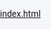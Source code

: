 [index.html](https://github.com/user-attachments/files/22928846/index.html)
<!DOCTYPE html>
<html lang="it">
<head>
    <meta charset="UTF-8">
    <meta name="viewport" content="width=device-width, initial-scale=1.0">
    <title>Consulenza Credito & Noleggio Auto</title>
    <link href="https://fonts.googleapis.com/css2?family=Roboto:wght@400;700&display=swap" rel="stylesheet">
    <style>
        /* Stili Generali */
        body, html {
            font-family: 'Roboto', sans-serif;
            margin: 0;
            padding: 0;
            background-color: #f4f6f9;
            color: #333;
            scroll-behavior: smooth;
        }

        .container {
            max-width: 1200px;
            margin: 0 auto;
            padding: 20px;
        }

        /* HEADER (STICKY) */
        .sticky-header {
            position: sticky;
            top: 0;
            z-index: 999; 
            background-color: #1e3a5f; 
            box-shadow: 0 4px 8px rgba(0, 0, 0, 0.2);
            border-radius: 0 0 8px 8px; 
        }
        
        header {
            color: white;
            padding: 30px 20px;
            text-align: center;
            margin-bottom: 0; 
        }

        header h1 {
            margin: 0;
            font-size: 1.8em;
        }
        
        .content-padding {
             padding-top: 20px; 
        }

        /* SEZIONE "CHI SONO" */
        .about-me-section {
            background-color: #1e3a5f; 
            color: #f4f6f9; 
            padding: 20px;
            margin-bottom: 25px; 
            border-radius: 8px;
            box-shadow: 0 2px 5px rgba(0, 0, 0, 0.1);
            text-align: center;
        }
        
        .about-me-content {
            display: flex;
            gap: 20px;
            align-items: center; 
            text-align: left;
            max-width: 100%;
            justify-content: center;
        }

        .about-me-text-group { 
            flex-grow: 0;
            max-width: 750px; 
        }
        
        /* Stile Immagine Profilo */
        .profile-photo-container {
            flex-shrink: 0; 
            text-align: center; 
            order: 2; 
        }

        .profile-photo {
            width: 160px; 
            height: 160px; 
            border-radius: 50%; 
            border: 5px solid #ffc107; 
            box-shadow: 0 4px 8px rgba(0, 0, 0, 0.3);
            display: block; 
            margin: 0 auto 10px auto; 
        }

        .about-me-section h3 {
            color: #ffc107; 
            margin-top: 0;
            margin-bottom: 10px;
            font-size: 1.5em;
            text-align: center; 
        }
        
        .about-me-section p {
            font-size: 1.05em;
            line-height: 1.6;
            text-align: justify; 
            margin: 15px 0 0 0;
            text-align-last: center;
        }
        
        /* NUOVO: Wrapper per affiancare Chatbot e Sidebar Contatti */
        .info-contact-wrapper {
            margin: 20px auto 0 auto;
            max-width: 1000px; /* Aumento la larghezza massima per affiancare */
            width: 100%;
            display: flex; /* Abilita l'affiancamento */
            gap: 20px;
            align-items: flex-start; /* Allinea in alto */
        }
        
        /* SEZIONE CHATBOT */
        .chatbot-section {
            flex: 2; /* Dà più spazio al chatbot (es. 66%) */
            min-width: 300px; 
            padding: 0; 
            position: relative;
            min-height: 400px;
            display: flex;
            flex-direction: column;
        }

        .chat-box {
            background-color: #fff;
            border-radius: 8px;
            box-shadow: 0 2px 4px rgba(0, 0, 0, 0.05);
            height: 100%;
            display: flex !important; 
            flex-direction: column;
            border: 1px solid #ddd;
        }
        
        .chat-header {
            background-color: #1e3a5f;
            color: white;
            padding: 10px;
            border-top-left-radius: 8px;
            border-top-right-radius: 8px;
            font-weight: bold;
            display: flex;
            justify-content: space-between;
            align-items: center;
        }

        .chat-messages {
            flex-grow: 1;
            padding: 15px;
            overflow-y: auto;
            display: flex;
            flex-direction: column;
            gap: 10px;
        }

        .chat-input {
            padding: 10px;
            border-top: 1px solid #ddd;
            display: flex;
        }

        .chat-input input {
            flex-grow: 1;
            padding: 8px;
            border: 1px solid #ccc;
            border-radius: 4px;
            margin-right: 10px;
        }

        .chat-input button {
            background-color: #4b7cbf;
            color: white;
            border: none;
            padding: 8px 15px;
            border-radius: 4px;
            cursor: pointer;
            transition: background-color 0.3s;
        }
        .chat-input button:hover {
            background-color: #3a6299;
        }

        .message {
            max-width: 80%;
            padding: 8px 12px;
            border-radius: 15px;
            line-height: 1.4;
        }

        .message.bot {
            background-color: #f0f0f0;
            align-self: flex-start;
            border-bottom-left-radius: 4px;
        }

        .message.user {
            background-color: #d1e7dd; 
            align-self: flex-end;
            border-bottom-right-radius: 4px;
        }
        
        /* NUOVO: Contenitore Laterale per Pulsante Consulenza e Social */
        .contact-sidebar-right {
            flex: 1; /* Dà meno spazio alla sidebar (es. 33%) */
            min-width: 250px;
            display: flex;
            flex-direction: column;
            gap: 15px; /* Spazio tra il pulsante e i social/recensioni */
        }
        
        .flyer-button {
            transition: background-color 0.3s, transform 0.2s; 
            border: none;
            padding: 10px 20px; /* Ridotto per uniformità */
            font-size: 1.0em;    /* Ridotto per uniformità */
            font-weight: bold;
            border-radius: 8px;
            cursor: pointer;
            box-shadow: 0 4px 6px rgba(0, 0, 0, 0.1);
            
            width: 100%; /* Larghezza piena all'interno del suo container */
            margin: 0; 
            display: block; 
            
            background-color: #009944;
            color: white;
            text-align: center;
            text-decoration: none; 
            box-sizing: border-box;
        }
        .flyer-button:hover {
            background-color: #007a33;
            transform: scale(1.02); 
        }

        /* SEZIONE SOCIAL MEDIA - Stili per il fondo pagina */
        .social-media-container-footer {
            margin-top: 0; 
            margin-bottom: 0;
            max-width: 100%; 
        }
        
        .social-media-section {
            background-color: #fff;
            padding: 15px 20px;
            border-radius: 8px;
            box-shadow: 0 2px 4px rgba(0, 0, 0, 0.05);
            text-align: center;
        }
        
        .social-links {
            display: flex;
            justify-content: center;
            gap: 20px;
        }

        .social-link {
            width: 30px; /* MODIFICATO: Uniformato alla dimensione del blocco recensioni */
            height: 30px; /* MODIFICATO: Uniformato alla dimensione del blocco recensioni */
            border-radius: 50%;
            display: flex;
            align-items: center;
            justify-content: center;
            box-shadow: 0 3px 6px rgba(0, 0, 0, 0.15);
            transition: transform 0.2s, box-shadow 0.2s;
            text-decoration: none;
            font-size: 1.2em; /* MODIFICATO: Ridotto per uniformità */
        }

        .social-link:hover {
            transform: translateY(-3px) scale(1.05);
            box-shadow: 0 6px 12px rgba(0, 0, 0, 0.2);
        }

        .social-link svg {
            width: 40%; /* MODIFICATO: Ridotto per uniformità */
            height: 40%; /* MODIFICATO: Ridotto per uniformità */
        }
        
        .social-link.whatsapp { background-color: #25D366; color: white; }
        .social-link.facebook { background-color: #3b5998; color: white; }
        .social-link.linkedin { background-color: #0077b5; color: white; }
        .social-link.instagram { 
            /* Gradiente per Instagram */
            background: radial-gradient(circle at 30% 107%, #fdf497 0%, #fdf497 5%, #fd5949 45%, #d6249f 60%, #285AEB 90%);
        }
        .social-link.instagram svg { 
            fill: white; 
            stroke: white; 
            stroke-width: 0.5;
        }

        /* Griglia Prodotti */
        .products-grid {
            display: grid;
            grid-template-columns: repeat(auto-fit, minmax(280px, 1fr));
            gap: 20px;
            padding: 10px 0;
        }
        
        /* CARD PRODOTTO AGGIORNATA PER LA CENTRATURA */
        .product-card {
            all: unset;
            display: flex; /* Uso Flexbox */
            flex-direction: column; /* Organizza i contenuti verticalmente */
            justify-content: center; /* Centra verticalmente */
            align-items: center; /* Centra orizzontalmente (utile per testo breve) */
            text-align: center; /* Allinea il testo all'interno dei div */
            
            background-color: white;
            border-radius: 8px;
            padding: 20px;
            box-shadow: 0 2px 4px rgba(0, 0, 0, 0.05);
            cursor: pointer;
            transition: box-shadow 0.3s, transform 0.3s; 
            border-top: 5px solid #4b7cbf;
            width: 100%;
            min-height: 100px; /* Assicura un minimo di altezza */
            box-sizing: border-box;
        }
        
        .product-card:hover,
        .product-card:focus {
            box-shadow: 0 8px 16px rgba(0, 0, 0, 0.2); 
            transform: translateY(-5px); 
            outline: 2px solid #ffc107;
            outline-offset: 2px;
        }

        .product-title {
            font-size: 1.3em;
            font-weight: bold;
            color: #1e3a5f;
            margin-bottom: 5px;
        }
        
        .product-description {
            /* Assicura che la descrizione sia centrata */
            text-align: center; 
        }

        /* MODALE - ANIMAZIONE FADE-IN */
        .modal {
            display: none;
            position: fixed;
            z-index: 10000;
            left: 0;
            top: 0;
            width: 100%;
            height: 100%;
            overflow: auto;
            background-color: rgba(0, 0, 0, 0.8);
            padding-top: 20px;
            opacity: 0; 
            transition: opacity 0.3s ease-in-out; 
        }
        
        .modal.is-visible {
            opacity: 1;
        }

        .modal-content {
            background-color: #fefefe;
            margin: 5% auto; 
            padding: 20px;
            border-radius: 8px;
            max-width: 600px;
            position: relative;
            box-shadow: 0 5px 15px rgba(0,0,0,0.3);
            transition: max-width 0.3s;
        }
        
        /* Stile per MODALE con FLYER Singolo */
        .modal-content.flyer-mode {
             max-width: 900px !important;
        }

        /* Stile per Galleria */
        .modal-content.gallery-mode {
             max-width: 95% !important; 
             margin: 2% auto !important; 
        }
        
        /* Galleria Verticale */
        .flyer-content-gallery {
            display: block; 
            overflow-y: auto; 
            max-height: 85vh; 
            gap: 15px; 
            padding: 15px 0;
        }
        
        .flyer-content-gallery img {
            max-width: 100%; 
            width: 100%; 
            height: auto;
            display: block; 
            margin-bottom: 25px; 
            box-shadow: 0 4px 8px rgba(0, 0, 0, 0.1);
            border-radius: 6px;
            min-width: 300px; 
            display: none; 
        }
        
        .close-button {
            color: #aaa;
            float: right;
            font-size: 28px;
            font-weight: bold;
            background: none;
            border: none;
            position: absolute;
            top: 10px;
            right: 20px;
            cursor: pointer;
            z-index: 10001;
        }
        .close-button:hover,
        .close-button:focus {
            color: #333;
            text-decoration: none;
            cursor: pointer;
        }
        .visiting-card {
            text-align: center;
        }
        .visiting-card p {
            margin: 8px 0;
            font-size: 1.1em;
        }
        
        /* Stile per il blocco recensioni simulato, ora un link (A) */
        .recensioni-box-link {
            display: flex;
            align-items: center;
            justify-content: center;
            padding: 3px 5px; 
            background-color: #fff;
            border-radius: 8px;
            box-shadow: 0 4px 8px rgba(0, 0, 0, 0.1);
            margin: 0 0 10px 0; 
            border-left: 4px solid #ffc107; 
            flex-wrap: wrap;
            text-align: center;
            width: 100%; 
            box-sizing: border-box;
            text-decoration: none; 
            color: inherit; 
            cursor: pointer;
            transition: transform 0.2s, box-shadow 0.2s;
        }
        .recensioni-box-link:hover {
            transform: scale(1.01);
            box-shadow: 0 6px 10px rgba(0, 0, 0, 0.2);
        }
        .recensioni-valutazione {
            display: flex;
            align-items: center;
            margin-right: 5px; 
        }
        .recensioni-punteggio {
            font-size: 1.3em; 
            font-weight: bold;
            color: #1e3a5f;
            margin-right: 3px; 
        }
        .recensioni-stelle {
            color: #ffc107; 
            font-size: 0.8em; 
            margin-right: 3px; 
        }
        .recensioni-testo-blocco {
            display: flex;
            flex-direction: column;
            align-items: flex-start;
            line-height: 1;
        }
        .recensioni-testo-grande {
            font-size: 1.1em; 
            font-weight: bold;
            color: #1e3a5f;
            line-height: 0.8; 
        }
        .recensioni-testo-piccolo {
            font-size: 0.6em; 
            color: #333;
            font-weight: 500;
            line-height: 1;
            margin-top: 3px; 
        }
        .recensioni-interazioni {
            width: 100%;
            text-align: center;
            margin-top: 2px; 
            font-size: 0.6em; 
            color: #4b7cbf;
            font-weight: 500;
        }
        
        /* Media Queries per la compattezza in mobile */
        @media (max-width: 768px) {
            header {
                padding: 20px 10px;
                border-radius: 0; 
            }
            .about-me-content {
                flex-direction: column-reverse; 
                align-items: center;
                text-align: center;
                justify-content: center;
            }
            .about-me-text-group { 
                max-width: 100%;
                order: 2;
            }
            .profile-photo-container {
                order: 1;
                margin-bottom: 20px;
                text-align: center;
            }
            .profile-photo {
                width: 130px; 
                height: 130px;
                margin: 0 auto;
            }
            .about-me-section h3, .about-me-section p {
                text-align: center; 
                text-align-last: center; 
            }
            .flyer-content-gallery img {
                min-width: unset; 
            }
            
            /* Su mobile, i blocchi si impilano */
            .info-contact-wrapper {
                flex-direction: column; /* Impila su mobile */
                max-width: 100%;
            }
            .chatbot-section, .contact-sidebar-right {
                min-width: 100%;
                flex: none;
            }
            /* Assicura che la sidebar (pulsante e social) vada sotto il chatbot su mobile */
            .contact-sidebar-right {
                order: 2; 
                gap: 15px; /* Spazio tra gli elementi */
            }
            .flyer-button {
                width: 100%;
                margin-top: 0;
            }
            .social-media-container-footer {
                margin-bottom: 0; /* Rimosso margine inferiore se è l'ultimo */
            }
        }
    </style>
</head>
<body>

<div class="sticky-header">
    <header>
        <h1 style="font-size: 1.8em;">Consulente Creditizio & Noleggio Auto a Lungo Termine</h1>
    </header>
</div>

<div class="container content-padding">
    
    <div class="about-me-section">
        <div class="about-me-content">
            
            <div class="profile-photo-container">
                <img id="profilePhoto" class="profile-photo" alt="Foto Profilo di Massimo Macis" src="" style="display: none;" /> 
            </div>

            <div class="about-me-text-group"> 
                <p>
                    Da oltre 20 anni, con passione e dedizione, accompagno famiglie, lavoratori e pensionati nel percorso di accesso a diverse forme di finanziamento e servizi personalizzati. La mia esperienza mi ha permesso di comprendere quanto ogni storia personale sia unica, e proprio per questo motivo credo fermamente che ogni soluzione creditizia e di noleggio auto a lungo termine debba essere studiata su misura, tenendo conto delle specifiche esigenze, dei desideri e delle possibilità di ciascuno. Il mio obiettivo è molto più che offrire una semplice consulenza: voglio costruire con te un rapporto di fiducia, basato sulla trasparenza, l’affidabilità e l’ascolto attento alle necessità. Credo che un servizio personalizzato e senza sorprese sia la chiave per aiutarti davvero a raggiungere i tuoi obiettivi, con serenità e sicurezza.
                </p>
            </div>
        </div>
    </div>

    <div class="products-grid">
        <button class="product-card" data-index="0" style="border-top-color: #1e3a5f;">
            <div class="product-title">Tutte le Offerte di Mutuo</div>
            <div class="product-description">Scopri tutte le nostre soluzioni per acquisto, ristrutturazione, giovani e green.</div>
        </button>
        
        <button class="product-card" data-index="1" style="border-top-color: #009944;">
            <div class="product-title">Cessione del Quinto</div>
            <div class="product-description">La soluzione ideale che ti permette di realizzare fino a 75.000 euro anche se sei segnalato.</div>
        </button>
        
        <button class="product-card" data-index="2" style="border-top-color: #00bfa5;">
            <div class="product-title">Prestito Personale Premium</div>
            <div class="product-description">Liquidità immediata per progetti personali.</div>
        </button>
        
        <button class="product-card" data-index="3" style="border-top-color: #00564e;">
            <div class="product-title">Anticipo TFS</div>
            <div class="product-description">Promozione Ottobre: TAN Fisso 3,80%. Anticipo del Trattamento di Fine Servizio per dipendenti pubblici.</div>
        </button>

        <button class="product-card" data-index="4" style="border-top-color: #4b7cbf;">
            <div class="product-title">Noleggio Auto a Lungo Termine</div>
            <div class="product-description">L'auto dei tuoi sogni con l'unico pensiero del carburante; il resto è tutto incluso nel canone, per privati e Partite IVA.</div>
        </button>
        
        <button class="product-card" data-index="5" style="border-top-color: #009944;">
            <div class="product-title">Conto Corrente Personalizzato</div>
            <div class="product-description">Soluzioni modulari per ogni esigenza, con canone azzerabile.</div>
        </button>

        <button class="product-card" data-index="6" style="border-top-color: #ffc107;">
            <div class="product-title">Visure Creditizie</div>
            <div class="product-description"></div> </button>
        
        <button class="product-card" data-index="7" style="border-top-color: #795548;">
            <div class="product-title">Estinzioni & Consolidamento</div>
            <div class="product-description">Unisci i tuoi debiti in un'unica rata più leggera.</div>
        </button>
        
    </div>

    <div class="info-contact-wrapper">

        <div class="chatbot-section">
            
            <div id="chat-box" class="chat-box"> 
                <div class="chat-header">
                    Assistente Creditizio & Noleggio Auto
                </div>
                <div id="chat-messages" class="chat-messages">
                    <div class="message bot">Ciao, sono l'Assistente Virtuale di Massimo Macis. In che modo posso esserti di aiuto?</div>
                </div>
                <div class="chat-input">
                    <input type="text" id="user-input" placeholder="Scrivi il tuo messaggio qui...">
                    <button onclick="sendMessage()">Invia</button>
                </div>
            </div>
        </div>
        
        <div class="contact-sidebar-right">
            
            <a href="#" id="contactButton" class="flyer-button">
                📞 RICHIEDI UNA CONSULENZA IMMEDIATA
            </a>
            
            <a href="https://www.google.com/search?q=Consulente+creditizio+%26 Noleggio+auto+a+lungo+termine&stick=H4sIAAAAAAAA_w3GQQqAIBAAwFPRM5agzmma1bV7f9hyE8EUTCF6Ti-tyzBVWTfdzTipXuoJlRJIB5u7m6PY-lFIxE0NXLO3kEvwV3bkE8EeSdtkHxughTU4MuYv5vQDLnsTIFE8racP0GO1i2EAAAA&hl=it&mat=CVm1VbSXxczQElYBYJahaahTAQ3By5HIGcFBO6pOYknYj35QLqQEDSNJH-_BcGX3L6OKi0145Azd2z726EIyGbZ_Tikl7uZIx3sPxaY0gZ_dmBjNnOpLoJ37ThZCC8vyA&authuser=0" target="_blank" class="recensioni-box-link" aria-label="Visualizza 59 recensioni su Google">
                <div class="recensioni-valutazione">
                    <span class="recensioni-punteggio">4,9</span>
                    <span class="recensioni-stelle">
                        &#9733;&#9733;&#9733;&#9733;&#9733; 
                    </span>
                </div>
                <div class="recensioni-testo-blocco">
                    <span class="recensioni-testo-grande">59</span>
                    <span class="recensioni-testo-piccolo">recensioni</span>
                </div>
                <div class="recensioni-interazioni">
                    📈 1.152 interazioni con i clienti
                </div>
            </a>
            <div class="social-media-container-footer">
                <div class="social-media-section">
                    <div class="social-links">
                        
                        <a href="https://wa.me/393473445583?text=Salve%2C%20vorrei%20informazioni%20sulle%20vostre%20offerte%20finanziarie." target="_blank" class="social-link whatsapp" aria-label="Contattami su WhatsApp">
                            <svg viewBox="0 0 24 24" fill="white" xmlns="http://www.w3.org/2000/svg"><path d="M12 2C6.48 2 2 6.48 2 12c0 3.2 1.54 6.09 4 7.97l-1.04 3.79 3.96-1.04c1.88 0.5 4 0.78 6.08 0.78 5.52 0 10-4.48 10-10S17.52 2 12 2zm4.7 13.91l-1.63-.8c-.3-.15-.65-.2-.99-.08l-1.42 1.42c-.2.2-.5.2-.7 0l-3.2-3.2c-.2-.2-.2-.5 0-.7l1.42-1.42c.12-.34.07-.69-.08-.99l-.8-1.63c-.15-.3-.43-.49-.78-.49H7.5c-.3 0-.5.2-.5.5s.2.5.5.5h2.15l.63.63c.2.2.5.2.7 0l3.2 3.2c.2.2.2.5 0 .7l-.63.63v2.15c0 .3.2.5.5.5s.5-.2.5-.5V14.5c0-.28.1-.55.28-.73l1.83-.88c.37-.18.78-.05 1.05.3l.8 1.63c.15.3.07.65-.21.89z"/></svg>
                        </a>
                        
                        <a href="https://www.facebook.com/massimomacis72?locale=it_IT" target="_blank" class="social-link facebook" aria-label="Visita la pagina Facebook">
                            <svg viewBox="0 0 24 24" fill="white" xmlns="http://www.w3.org/2000/svg"><path d="M14 13.5h2.5l1-4H14v-2c0-1.03 0-2 2-2h3V2h-3c-3.87 0-5 1.73-5 5v2.5H7v4h2v9h5v-9z"/></svg>
                        </a>
                        
                        <a href="https://www.linkedin.com/in/massimo-macis-0ab6641a4/" target="_blank" class="social-link linkedin" aria-label="Visita il profilo LinkedIn">
                            <svg viewBox="0 0 24 24" fill="white" xmlns="http://www.w3.org/2000/svg"><path d="M4.98 3.5c0 1.381-1.11 2.5-2.48 2.5s-2.48-1.119-2.48-2.5c0-1.381 1.11-2.5 2.48-2.5s2.48 1.119 2.48 2.5zm.02 4.5h-5v16h5v-16zm7.982 0h-4.965v16h4.965v-8.188c0-3.877 4.524-3.52 4.524 0v8.188h4.964v-10.932c0-7.062-8.523-7.234-9.988-3.325v-.387h-5z"/></svg>
                        </a>

                        <a href="https://www.instagram.com/massimomacis72/" target="_blank" class="social-link instagram" aria-label="Visita il profilo Instagram">
                            <svg viewBox="0 0 24 24" xmlns="http://www.w3.org/2000/svg"><path d="M12 2.163c3.204 0 3.584.012 4.85.07 3.252.148 4.771 1.691 4.919 4.919.058 1.266.069 1.646.069 4.85 0 3.204-.012 3.584-.069 4.85-0.148 3.228-1.667 4.772-4.919 4.919-1.266.058-1.646.069-4.85.069-3.204 0-3.584-.012-4.85-.069-3.252-0.148-4.771-1.691-4.919-4.919-0.058-1.266-0.069-1.646-0.069-4.85 0-3.204.012-3.584.069-4.85 0.148-3.227 1.667-4.771 4.919-4.919 1.266-0.058 1.646-0.069 4.85-0.069zM12-0.001c-3.259 0-3.667.014-4.945.074-4.435.204-6.793 2.571-7 6.953-0.06 1.278-0.076 1.686-0.076 4.945s0.016 3.667 0.076 4.945c0.207 4.382 2.571 6.749 7 6.953 1.278 0.06 1.686 0.076 4.945 0.076s3.667-0.016 4.945-0.076c4.432-0.204 6.791-2.571 6.953-6.953 0.06-1.278 0.076-1.686 0.076-4.945s-0.016-3.667-0.076-4.945c-0.162-4.383-2.527-6.749-6.953-6.953-1.278-0.06-1.686-0.076-4.945-0.076zM12 5.838c-3.403 0-6.162 2.759-6.162 6.162s2.759 6.162 6.162 6.162 6.162-2.759 6.162-6.162c0-3.403-2.759-6.162-6.162-6.162zm0 10.162c-2.209 0-4-1.791-4-4s1.791-4 4-4 4 1.791 4 4c0 2.209-1.791 4-4 4zm6.406-11.845c-.796 0-1.442.646-1.442 1.442s.646 1.442 1.442 1.442 1.442-.646 1.442-1.442c0-.796-.647-1.442-1.442-1.442z"/></svg>
                        </a>

                    </div>
                </div>
            </div>
            
        </div>
        
    </div>
    </div>

<div id="flyerModal" class="modal" role="dialog" aria-modal="true" aria-labelledby="modalTitle">
    <button class="close-button" onclick="closeModal()" aria-label="Chiudi Modale">&times;</button>
    <div class="modal-content">
        <h2 id="modalTitle" style="position: absolute; left: -9999px;">Dettagli Prodotto/Contatto</h2>
        <div id="flyerContent" class="flyer-image-container">
            </div>
    </div>
</div>

<script>
// Nomi base dei file immagine (PLACEHOLDERS)
const IMAGE_BASE_NAMES = {
    // Struttura prodotti per i pulsanti (Indici 0-7)
    products: [
        { baseName: 'mutui_placeholder', alt: 'Galleria Tutte le Offerte di Mutuo' }, 
        { baseName: 'cessione_del_quinto', alt: 'Flyer Cessione del Quinto, soluzione fino a 75.000 euro' }, 
        { baseName: 'prestito_personale', alt: 'Flyer Prestito Personale Premium, liquidità immediata' }, 
        { baseName: 'tfs', alt: 'Flyer Anticipo TFS con TAN Fisso 3,80% per dipendenti pubblici' }, 
        { baseName: 'noleggio_auto_placeholder', alt: 'Galleria Noleggio Auto a Lungo Termine' }, 
        { baseName: 'conto_corrente_placeholder', alt: 'Galleria Conto Corrente Personalizzato' }, 
        { baseName: 'visure_creditizie_links', alt: 'Link Banche Dati Creditizie (CTC e CRIF)' }, 
        { baseName: 'estinzione_consolidamento_custom', alt: 'Dettagli Estinzioni e Consolidamento' }, // Index 7
    ],
    // Dati per la Galleria MUTUI (4 immagini)
    mutuiGallery: [
        { baseName: 'mutuo_ristrutturazione', alt: 'Flyer Mutuo Ristrutturazione che migliora l\'efficienza energetica' },
        { baseName: 'mutuo_giovani', alt: 'Flyer Mutuo Giovani Under 36' },
        { baseName: 'mutuo_abito_green', alt: 'Flyer Mutuo Abito Green per case in classe energetica A o B' },
        { baseName: 'mutuo_in_campagna', alt: 'Flyer Mutuo in Campagna per acquisto prima casa' },
    ],
    // Dati per la Galleria NOLEGGIO AUTO (4 immagini)
    noleggioGallery: [
        { baseName: 'noleggio_auto', alt: 'Offerte Noleggio Auto per Privati' },
        { baseName: 'noleggio_auto2', alt: 'Offerte Noleggio Auto per Privati e Famiglie' }, 
        { baseName: 'noleggio_auto3', alt: 'Offerte Noleggio Auto per Famiglia e Business' }, 
        { baseName: 'noleggio_auto4', alt: 'Offerte Noleggio Auto per Imprese' }, 
    ],
    // Dati per la Galleria CONTO CORRENTE (2 immagini)
    contoCorrenteGallery: [
        { baseName: 'conto_corrente', alt: 'Flyer Conto Corrente Personalizzato pagina 1' },
        { baseName: 'conto_corrente2', alt: 'Flyer Conto Corrente Personalizzato pagina 2' },
    ],
    // Altre immagini
    contactCard: 'biglietto_visita',
    profilePhoto: 'foto_lavoro_profilo_fb', 
};

/**
 * Funzioni di utilità per il caricamento immagini e la modale
 */
function createImgTagForRobustLoad(baseName, altText, isGallery = false) {
    const imgId = `flyer-img-${baseName}`;
    const style = isGallery ? 'style="display: none;"' : 'style="max-width: 100%; height: auto; display: none; margin: 0 auto;"';
    return `<img id="${imgId}" src="" alt="${altText}" ${style} />`;
}

function tryLoadImageRobust(imgElement, baseName, onLoadedCallback) {
    const possibleSrcs = [
        `images/${baseName}.jpg.jpg`, 
        `images/${baseName}.jpg`,       
        `images/${baseName}.png`,       
    ];

    function tryLoad(index) {
        if (index >= possibleSrcs.length) {
            imgElement.style.display = 'none'; 
            return;
        }

        const currentSrc = possibleSrcs[index];
        const testImage = new Image();
        
        testImage.onload = () => {
            imgElement.src = currentSrc;
            imgElement.style.display = 'block'; 
            if (onLoadedCallback) onLoadedCallback();
        };
        testImage.onerror = () => {
            tryLoad(index + 1);
        };
        
        testImage.src = currentSrc;
    }
    
    tryLoad(0);
}

function loadImagesInGallery(galleryData) {
    galleryData.forEach(data => {
        const imgElement = document.getElementById(`flyer-img-${data.baseName}`);
        if (imgElement) {
            tryLoadImageRobust(imgElement, data.baseName);
        }
    });
}

function getProfileImageSrc() {
    const imgElement = document.getElementById('profilePhoto');
    tryLoadImageRobust(imgElement, IMAGE_BASE_NAMES.profilePhoto, () => {
        imgElement.style.display = 'block'; 
    });
}

function getContactCardHTML() {
    const cardImgId = 'contactCardImage'; 
    
    const baseHTML = `
        <div class="visiting-card">
            <img id="${cardImgId}" alt="Biglietto da Visita di Massimo Macis" style="max-width: 300px; margin: 15px auto; border-radius: 5px; box-shadow: 0 2px 5px rgba(0,0,0,0.1); display: none;" />
            
            <p>📍 Agenzia: Piazza Italia, 27, 09134 Cagliari</p>
            <p>📞 Cellulare: <a href="tel:+393473445583" style="color: #009944; text-decoration: none; font-weight: bold;">+39 3473445583</a></p>
            <p>📧 Email: <a href="mailto:massimo.macis@fb.bnpparibas.com" style="color: #009944; text-decoration: none;">massimo.macis@fb.bnpparibas.com</a></p>
            
            <a href="https://wa.me/393473445583?text=Salve%2C%20vorrei%20informazioni%20sulle%20vostre%20offerte%20finanziarie." target="_blank" style="display: inline-block; background-color: #25D366; color: white; padding: 10px 20px; border-radius: 5px; text-decoration: none; font-weight: bold; margin-top: 15px;">
                Apri Chat WhatsApp
            </a>
        </div>
    `;

    return { html: baseHTML, imgId: cardImgId };
}

// Contenuto per il modal Visure Creditizie (Index 6)
function getVisureCreditizieHTML() {
    return `
        <div class="data-bank-section" style="padding: 20px; text-align: center;">
            <h3 style="color: #1e3a5f; margin-top: 0; font-size: 1.4em; border-bottom: 2px solid #ffc107; padding-bottom: 5px; margin-bottom: 15px;">Accesso Veloce Banche Dati Creditizie</h3>
            <p style="font-size: 1.0em; margin-bottom: 25px; color: #555;">Accedi direttamente per richiedere e scaricare la tua visura creditizia. Successivamente, ti supportero' nell'analisi dei dati.</p>
            <div style="display: flex; justify-content: center; gap: 20px; flex-wrap: wrap;">
                <a href="https://consumatore.ctconline.it/sic/apri-istanza" target="_blank" rel="noopener noreferrer" style="background-color: #4b7cbf; color: white; padding: 12px 20px; border-radius: 5px; text-decoration: none; font-weight: bold; transition: background-color 0.3s; box-shadow: 0 2px 4px rgba(0, 0, 0, 0.1); flex-grow: 1; max-width: 250px;">
                    CTC - Richiesta di Accesso
                </a>
                <a href="https://www.crif.it/consumatori/soluzioni-per-te/mettinconto/" target="_blank" rel="noopener noreferrer" style="background-color: #4b7cbf; color: white; padding: 12px 20px; border-radius: 5px; text-decoration: none; font-weight: bold; transition: background-color 0.3s; box-shadow: 0 2px 4px rgba(0, 0, 0, 0.1); flex-grow: 1; max-width: 250px;">
                    CRIF - Mettinconto
                </a>
            </div>
            <p style="font-size: 0.9em; margin-top: 25px; color: #777;">*Servizi forniti dalle rispettive banche dati. Per consulenza sui risultati, contatta Massimo Macis.</p>
        </div>
    `;
}

// Contenuto per il modal Estinzioni e Consolidamento (Index 7)
function getEstinzioniConsolidamentoHTML() {
    return `
        <div class="consolidation-section" style="padding: 10px; text-align: center;">
            <h3 style="color: #1e3a5f; margin-top: 0; font-size: 1.6em; border-bottom: 2px solid #ffc107; padding-bottom: 5px; margin-bottom: 20px;">Estinzioni & Consolidamento Debiti</h3>
            <p style="font-size: 1.05em; margin-bottom: 15px; color: #333; text-align: justify; line-height: 1.6;">
                Se hai più finanziamenti attivi (Prestiti Personali, Cessioni del Quinto, Carte Revolving) e desideri alleggerire il carico delle rate mensili, la soluzione di Estinzione e Consolidamento è ciò che fa per te.
            </p>
            <p style="font-size: 1.05em; margin-bottom: 30px; color: #333; text-align: justify; line-height: 1.6;">
                Questa opzione ti permette di unificare tutti i tuoi debiti in un unico nuovo finanziamento con una sola rata, spesso più bassa e con una durata maggiore. Non solo semplifichi la gestione delle scadenze, ma puoi anche ottenere liquidità aggiuntiva.
            </p>
            <a href="#" class="flyer-button" onclick="openContactCard(); return false;" 
               style="background-color: #4b7cbf; padding: 12px 20px; font-size: 1.1em; max-width: 300px; margin: 0 auto; display: block;">
                CHIEDI CONSULENZA GRATUITA
            </a>
            <p style="font-size: 0.85em; margin-top: 15px; color: #777;">Semplifica la tua situazione finanziaria con un piano su misura.</p>
        </div>
    `;
}


const modal = document.getElementById('flyerModal');
const flyerContentDiv = document.getElementById('flyerContent');
const modalContent = document.querySelector('.modal-content');
const productButtons = document.querySelectorAll('.product-card'); 
const contactButton = document.getElementById('contactButton'); // NUOVA VARIABILE

function openFlyer(index) {
    const productIndex = parseInt(index);
    flyerContentDiv.innerHTML = ''; 
    
    // CASO SPECIALE: VISURE CREDITIZIE (Index 6)
    if (productIndex === 6) {
        flyerContentDiv.innerHTML = getVisureCreditizieHTML();
        modalContent.classList.remove('flyer-mode');
        modalContent.classList.remove('gallery-mode');
        modalContent.style.maxWidth = '650px'; 
        
        modal.style.display = 'block';
        setTimeout(() => { modal.classList.add('is-visible'); }, 10); 
        document.querySelector('.close-button').focus();
        return; 
    }
    // NUOVO CASO SPECIALE: ESTINZIONI E CONSOLIDAMENTO (Index 7)
    else if (productIndex === 7) {
        flyerContentDiv.innerHTML = getEstinzioniConsolidamentoHTML();
        modalContent.classList.remove('flyer-mode');
        modalContent.classList.remove('gallery-mode');
        modalContent.style.maxWidth = '650px'; 
        
        modal.style.display = 'block';
        setTimeout(() => { modal.classList.add('is-visible'); }, 10); 
        document.querySelector('.close-button').focus();
        return;
    }
    
    let galleryData = null;

    // Gestione delle Gallerie
    if (productIndex === 0) { // Mutui
        galleryData = IMAGE_BASE_NAMES.mutuiGallery;
    } else if (productIndex === 4) { // Noleggio Auto
        galleryData = IMAGE_BASE_NAMES.noleggioGallery;
    } else if (productIndex === 5) { // Conto Corrente
        galleryData = IMAGE_BASE_NAMES.contoCorrenteGallery;
    }

    if (galleryData) {
        // Modalità Galleria
        modalContent.classList.remove('flyer-mode');
        modalContent.classList.add('gallery-mode');
        flyerContentDiv.classList.add('flyer-content-gallery');
        
        const galleryHTML = galleryData.map(data => createImgTagForRobustLoad(data.baseName, data.alt, true)).join('');
        flyerContentDiv.innerHTML = galleryHTML;
        
        loadImagesInGallery(galleryData);

    } else {
        // Modalità Flyer Singolo
        modalContent.classList.add('flyer-mode');
        modalContent.classList.remove('gallery-mode');
        flyerContentDiv.classList.remove('flyer-content-gallery');
        
        const productInfo = IMAGE_BASE_NAMES.products[productIndex];
        const imgTag = createImgTagForRobustLoad(productInfo.baseName, productInfo.alt);
        flyerContentDiv.innerHTML = imgTag;
        
        const imgElement = document.getElementById(`flyer-img-${productInfo.baseName}`);
        tryLoadImageRobust(imgElement, productInfo.baseName);
    }
    
    modal.style.display = 'block';
    setTimeout(() => { modal.classList.add('is-visible'); }, 10); 
    document.querySelector('.close-button').focus(); 
}

function openContactCard() {
    const contactData = getContactCardHTML();
    
    flyerContentDiv.innerHTML = contactData.html;
    modalContent.classList.remove('flyer-mode');
    modalContent.classList.remove('gallery-mode');
    modalContent.style.maxWidth = '500px'; 

    const cardImgElement = document.getElementById(contactData.imgId);
    tryLoadImageRobust(cardImgElement, IMAGE_BASE_NAMES.contactCard);

    modal.style.display = 'block';
    setTimeout(() => { modal.classList.add('is-visible'); }, 10); 
    document.querySelector('.close-button').focus();
}

function closeModal() {
    modal.classList.remove('is-visible');
    setTimeout(() => { 
        modal.style.display = 'none';
        modalContent.style.maxWidth = '600px'; // Reset al default
        modalContent.classList.remove('flyer-mode', 'gallery-mode');
        flyerContentDiv.classList.remove('flyer-content-gallery');
    }, 300); 
}

productButtons.forEach(button => {
    button.addEventListener('click', () => {
        openFlyer(button.getAttribute('data-index'));
    });
});

window.addEventListener('click', (event) => {
    if (event.target === modal) {
        closeModal();
    }
});

document.addEventListener('keydown', (event) => {
    if (event.key === 'Escape' && modal.classList.contains('is-visible')) {
        closeModal();
    }
});

// LISTENER AGGIUNTO: Risolve il problema del pulsante di contatto
contactButton.addEventListener('click', (event) => {
    event.preventDefault(); 
    openContactCard();
});

// Chiamata per caricare la foto profilo all'avvio
document.addEventListener('DOMContentLoaded', getProfileImageSrc);


/**
 * LOGICA CHATBOT (SEMPLIFICATA)
 */

const chatMessages = document.getElementById('chat-messages');
const userInput = document.getElementById('user-input');

// Variabile globale per mantenere lo stato della conversazione (necessaria per l'integrazione con l'API Gemini, se attiva)
let conversationHistory = [];

function appendMessage(text, sender) {
    const messageDiv = document.createElement('div');
    messageDiv.classList.add('message', sender);
    
    // Per il bot, sostituire i link e usare un parser markdown semplice
    if (sender === 'bot') {
        const processedText = text
            .replace(/\*\*(.*?)\*\*/g, '<strong>$1</strong>') 
            .replace(/\[([^\]]+)\]\(([^)]+)\)/g, '<a href="$2" target="_blank">$1</a>'); 
        messageDiv.innerHTML = processedText;
    } else {
        messageDiv.textContent = text;
    }
    
    chatMessages.appendChild(messageDiv);
    // Scorri in basso
    chatMessages.scrollTop = chatMessages.scrollHeight;
}

// Funzione placeholder per simulare una risposta (Da rimuovere/sostituire se si attiva l'API)
async function getBotResponse(userMessage) {
    
    // Mostra il messaggio di caricamento
    const loadingMessage = document.createElement('div');
    loadingMessage.classList.add('message', 'bot');
    loadingMessage.id = 'temp-loading-message';
    loadingMessage.innerHTML = '... Sto elaborando la tua richiesta.';
    chatMessages.appendChild(loadingMessage);
    chatMessages.scrollTop = chatMessages.scrollHeight;

    let botResponse = '';
    const lowerCaseMessage = userMessage.toLowerCase().trim();

    // Logica di risposta semplificata
    if (lowerCaseMessage.includes('mutu') || lowerCaseMessage.includes('casa')) {
        botResponse = 'Sono disponibili diverse soluzioni per Mutui (Acquisto, Ristrutturazione, Giovani, Green). Clicca sulla card **"Tutte le Offerte di Mutuo"** per vedere i dettagli, oppure clicca sul pulsante **"RICHIEDI UNA CONSULENZA IMMEDIATA"** per un preventivo personalizzato.';
    } else if (lowerCaseMessage.includes('cessione') || lowerCaseMessage.includes('quinto')) {
        botResponse = 'La Cessione del Quinto è un finanziamento personale per dipendenti e pensionati. Trovi tutti i dettagli e i vantaggi sulla card **"Cessione del Quinto"** o possiamo fissare una [Consulenza Gratuita](https://wa.me/393473445583).';
    } else if (lowerCaseMessage.includes('noleggio') || lowerCaseMessage.includes('auto')) {
        botResponse = 'Il Noleggio Auto a Lungo Termine è un\'ottima soluzione per privati e Partite IVA. Clicca sulla card **"Noleggio Auto a Lungo Termine"** per la nostra gallery di offerte o invia una richiesta tramite [WhatsApp](https://wa.me/393473445583).';
    } else if (lowerCaseMessage.includes('contatt') || lowerCaseMessage.includes('parlare') || lowerCaseMessage.includes('chiama')) {
        botResponse = 'Certamente! Il modo più rapido è cliccare sul pulsante verde **"RICHIEDI UNA CONSULENZA IMMEDIATA"** in alto a destra, oppure puoi contattare Massimo Macis via [WhatsApp](https://wa.me/393473445583) o [Telefono: 3473445583](tel:+393473445583).';
    } else if (lowerCaseMessage.includes('tfs')) {
        botResponse = 'L\'Anticipo TFS ti permette di ottenere fino al 100% della liquidazione in attesa della pensione, con un TAN Fisso del 3,80% (Promozione Ottobre). Trovi il link e i dettagli nella card **"Anticipo TFS"**.';
    } else if (lowerCaseMessage.includes('ciao') || lowerCaseMessage.includes('salve')) {
        botResponse = 'Ciao! Come posso esserti utile oggi? Puoi chiedermi informazioni sui Mutui, la Cessione del Quinto o il Noleggio Auto.';
    } else if (lowerCaseMessage.includes('visura') || lowerCaseMessage.includes('crif') || lowerCaseMessage.includes('ctc')) {
        botResponse = 'Per accedere alle banche dati creditizie (CRIF e CTC), clicca sulla card **"Visure Creditizie"**. Una volta scaricata la tua visura, sarò lieto di analizzarla con te.';
    } else if (lowerCaseMessage.includes('consolidamento') || lowerCaseMessage.includes('estinzione')) {
        botResponse = 'Per unire tutti i tuoi debiti in un\'unica rata, consulta la card **"Estinzioni & Consolidamento"**. Ti aiuteremo a semplificare la gestione finanziaria e a ottenere liquidità aggiuntiva.';
    } else {
        botResponse = 'Sono un assistente virtuale e rispondo a domande sui nostri servizi. Per informazioni su Mutui, Cessione del Quinto, Noleggio Auto o altri servizi, chiedi pure! Se preferisci, puoi sempre cliccare su **"RICHIEDI UNA CONSULENZA IMMEDIATA"**.';
    }
    
    // Rimuovi il messaggio di attesa
    const loadingMessageToRemove = document.getElementById('temp-loading-message');
    if (loadingMessageToRemove) {
        loadingMessageToRemove.remove();
    }

    // Simulazione di ritardo per l'esperienza utente
    setTimeout(() => {
        appendMessage(botResponse, 'bot');
    }, 500); 
    
    // Nota: L'integrazione con l'API Gemini è disattivata in questo esempio per semplicità e costi. 
    // Per attivarla, sarebbe necessario decommentare la parte di codice relativa all'API.
}

function sendMessage() {
    const message = userInput.value.trim();
    if (message === '') return;

    appendMessage(message, 'user');
    userInput.value = '';
    
    // AGGIORNA STORIA: Aggiungi il messaggio dell'utente alla cronologia
    conversationHistory.push({ role: 'user', parts: [{ text: message }] });

    // Chiama la risposta del bot
    getBotResponse(message);
}

userInput.addEventListener('keydown', (event) => {
    if (event.key === 'Enter') {
        sendMessage();
    }
});

// Inizializza la storia della conversazione con il messaggio di benvenuto del bot
conversationHistory.push({ 
    role: 'model', 
    parts: [{ 
        text: "Ciao, sono l'Assistente Virtuale di Massimo Macis. In che modo posso esserti di aiuto?" 
    }] 
});
</script>

</body>
</html>
